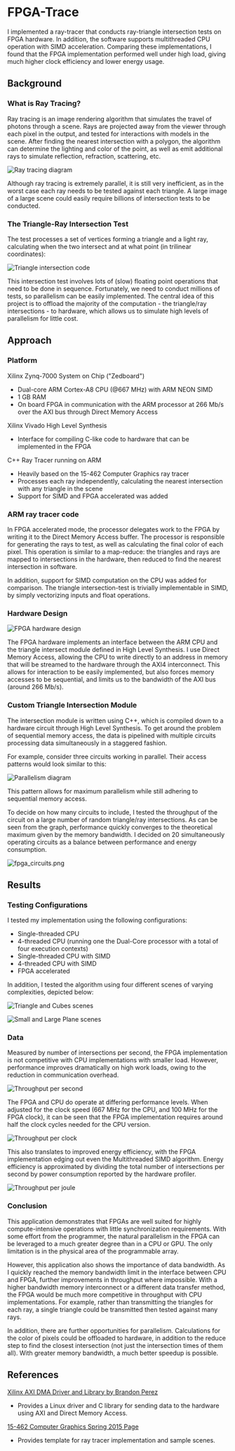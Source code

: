 # FPGA-Trace

I implemented a ray-tracer that conducts ray-triangle intersection tests on FPGA hardware.
In addition, the software supports multithreaded CPU operation with SIMD acceleration.
Comparing these implementations, I found that the FPGA implementation performed well under high load, giving much higher clock efficiency and lower energy usage.

## Background

### What is Ray Tracing?

Ray tracing is an image rendering algorithm that simulates the travel of photons through a scene.
Rays are projected away from the viewer through each pixel in the output, and tested for interactions with models in the scene.
After finding the nearest intersection with a polygon, the algorithm can determine the lighting and color of the point, as well as emit additional rays to simulate reflection, refraction, scattering, etc.

![Ray tracing diagram](img/raytracing_demo.png)

Although ray tracing is extremely parallel, it is still very inefficient, as in the worst case each ray needs to be tested against each triangle. A large image of a large scene could easily require billions of intersection tests to be conducted.

### The Triangle-Ray Intersection Test

The test processes a set of vertices forming a triangle and a light ray, calculating when the two intersect and at what point (in trilinear coordinates):

![Triangle intersection code](img/tri_intersect.png)

This intersection test involves lots of (slow) floating point operations that need to be done in sequence.
Fortunately, we need to conduct millions of tests, so parallelism can be easily implemented.
The central idea of this project is to offload the majority of the computation - the triangle/ray intersections - to hardware, which allows us to simulate high levels of parallelism for little cost.

## Approach

### Platform

Xilinx Zynq-7000 System on Chip ("Zedboard")
* Dual-core ARM Cortex-A8 CPU (@667 MHz) with ARM NEON SIMD
* 1 GB RAM
* On board FPGA in communication with the ARM processor at 266 Mb/s over the AXI bus through Direct Memory Access

Xilinx Vivado High Level Synthesis
* Interface for compiling C-like code to hardware that can be implemented in the FPGA

C++ Ray Tracer running on ARM
* Heavily based on the 15-462 Computer Graphics ray tracer
* Processes each ray independently, calculating the nearest intersection with any triangle in the scene
* Support for SIMD and FPGA accelerated was added

### ARM ray tracer code

In FPGA accelerated mode, the processor delegates work to the FPGA by writing it to the Direct Memory Access buffer.
The processor is responsible for generating the rays to test, as well as calculating the final color of each pixel.
This operation is similar to a map-reduce: the triangles and rays are mapped to intersections in the hardware, then reduced to find the nearest intersection in software.

In addition, support for SIMD computation on the CPU was added for comparison.
The triangle intersection-test is trivially implementable in SIMD, by simply vectorizing inputs and float operations.

### Hardware Design

![FPGA hardware design](img/hw_design.png)

The FPGA hardware implements an interface between the ARM CPU and the triangle intersect module defined in High Level Synthesis.
I use Direct Memory Access, allowing the CPU to write directly to an address in memory that will be streamed to the hardware through the AXI4 interconnect.
This allows for interaction to be easily implemented, but also forces memory accesses to be sequential, and limits us to the bandwidth of the AXI bus (around 266 Mb/s).

### Custom Triangle Intersection Module

The intersection module is written using C++, which is compiled down to a hardware circuit through High Level Synthesis.
To get around the problem of sequential memory access, the data is pipelined with multiple circuits processing data simultaneously in a staggered fashion.

For example, consider three circuits working in parallel. Their access patterns would look similar to this:

![Parallelism diagram](img/parallelism_diagram.png)

This pattern allows for maximum parallelism while still adhering to sequential memory access.

To decide on how many circuits to include, I tested the throughput of the circuit on a large number of random triangle/ray intersections.
As can be seen from the graph, performance quickly converges to the theoretical maximum given by the memory bandwidth.
I decided on 20 simultaneously operating circuits as a balance between performance and energy consumption.

![fpga_circuits.png](img/fpga_circuits.png)

## Results

### Testing Configurations

I tested my implementation using the following configurations:

* Single-threaded CPU
* 4-threaded CPU (running one the Dual-Core processor with a total of four execution contexts)
* Single-threaded CPU with SIMD
* 4-threaded CPU with SIMD
* FPGA accelerated

In addition, I tested the algorithm using four different scenes of varying complexities, depicted below:

![Triangle and Cubes scenes](img/scenes1.png)

![Small and Large Plane scenes](img/scenes2.png)

### Data

Measured by number of intersections per second, the FPGA implementation is not competitive with CPU implementations with smaller load.
However, performance improves dramatically on high work loads, owing to the reduction in communication overhead.

![Throughput per second](img/throughput_sec.png)

The FPGA and CPU do operate at differing performance levels.
When adjusted for the clock speed (667 MHz for the CPU, and 100 MHz for the FPGA clock), it can be seen that the FPGA implementation requires around half the clock cycles needed for the CPU version.

![Throughput per clock](img/throughput_clock.png)

This also translates to improved energy efficiency, with the FPGA implementation edging out even the Multithreaded SIMD algorithm.
Energy efficiency is approximated by dividing the total number of intersections per second by power consumption reported by the hardware profiler.

![Throughput per joule](img/throughput_power.png)

### Conclusion

This application demonstrates that FPGAs are well suited for highly compute-intensive operations with little synchronization requirements.
With some effort from the programmer, the natural parallelism in the FPGA can be leveraged to a much greater degree than in a CPU or GPU.
The only limitation is in the physical area of the programmable array.

However, this application also shows the importance of data bandwidth.
As I quickly reached the memory bandwidth limit in the interface between CPU and FPGA, further improvements in throughput where impossible.
With a higher bandwidth memory interconnect or a different data transfer method, the FPGA would be much more competitive in throughput with CPU implementations.
For example, rather than transmitting the triangles for each ray, a single triangle could be transmitted then tested against many rays.

In addition, there are further opportunities for parallelism.
Calculations for the color of pixels could be offloaded to hardware, in addition to the reduce step to find the closest intersection (not just the intersection times of them all).
With greater memory bandwidth, a much better speedup is possible.

## References

[Xilinx AXI DMA Driver and Library by Brandon Perez](https://github.com/bperez77/xilinx_axidma)
* Provides a Linux driver and C library for sending data to the hardware using AXI and Direct Memory Access.

[15-462 Computer Graphics Spring 2015 Page](http://www.cs.cmu.edu/afs/cs/academic/class/15462-s15/www/)
* Provides template for ray tracer implementation and sample scenes.
